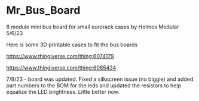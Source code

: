 # Mr_Bus_Board
8 module mini bus board for small eurorack cases by Holmes Modular 5/6/23

Here is some 3D printable cases to fit the bus boards 

https://www.thingiverse.com/thing:6074179

https://www.thingiverse.com/thing:6085424

7/9/23 - board was updated. Fixed a silkscreen issue (no biggie) and added part numbers to the BOM for the leds and updated the resistors to help equalize the LED brightness. Little better now. 

